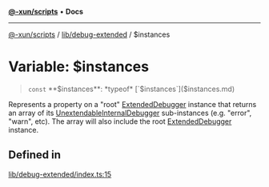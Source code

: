 [**@-xun/scripts**](../../../README.md) • **Docs**

***

[@-xun/scripts](../../../README.md) / [lib/debug-extended](../README.md) / $instances

# Variable: $instances

> `const` **$instances**: *typeof* [`$instances`]($instances.md)

Represents a property on a "root" [ExtendedDebugger](../interfaces/ExtendedDebugger.md) instance that
returns an array of its [UnextendableInternalDebugger](../interfaces/UnextendableInternalDebugger.md) sub-instances
(e.g. "error", "warn", etc). The array will also include the root
[ExtendedDebugger](../interfaces/ExtendedDebugger.md) instance.

## Defined in

[lib/debug-extended/index.ts:15](https://github.com/Xunnamius/xscripts/blob/4fd96d6123f1ac889c89848efd750e2454f43e43/lib/debug-extended/index.ts#L15)
